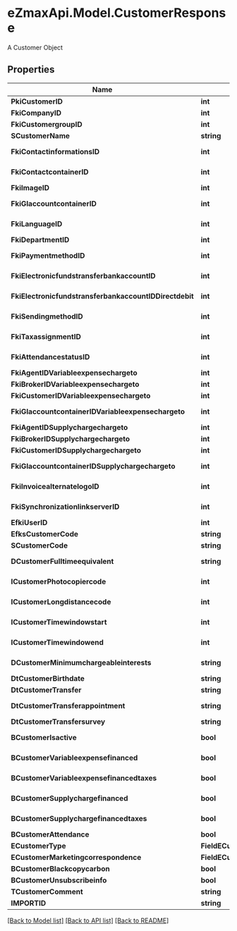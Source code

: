 # eZmaxApi.Model.CustomerResponse
A Customer Object

## Properties

Name | Type | Description | Notes
------------ | ------------- | ------------- | -------------
**PkiCustomerID** | **int** | The unique ID of the Customer. | 
**FkiCompanyID** | **int** | The unique ID of the Company | 
**FkiCustomergroupID** | **int** | The unique ID of the Customergroup | 
**SCustomerName** | **string** | The name of the Customer | 
**FkiContactinformationsID** | **int** | The unique ID of the Contactinformations | 
**FkiContactcontainerID** | **int** | The unique ID of the Contactcontainer | 
**FkiImageID** | **int** | The unique ID of the Image | 
**FkiGlaccountcontainerID** | **int** | The unique ID of the Glaccountcontainer | 
**FkiLanguageID** | **int** | The unique ID of the Language.  Valid values:  |Value|Description| |-|-| |1|French| |2|English| | 
**FkiDepartmentID** | **int** | The unique ID of the Department | 
**FkiPaymentmethodID** | **int** | The unique ID of the Paymentmethod | 
**FkiElectronicfundstransferbankaccountID** | **int** | The unique ID of the Electronicfundstransferbankaccount | 
**FkiElectronicfundstransferbankaccountIDDirectdebit** | **int** | The unique ID of the Electronicfundstransferbankaccount | 
**FkiSendingmethodID** | **int** | The unique ID of the Sendingmethod | 
**FkiTaxassignmentID** | **int** | The unique ID of the Taxassignment.  Valid values:  |Value|Description| |-|-| |1|No tax| |2|GST| |3|HST (ON)| |4|HST (NB)| |5|HST (NS)| |6|HST (NL)| |7|HST (PE)| |8|GST + QST (QC)| |9|GST + QST (QC) Non-Recoverable| |10|GST + PST (BC)| |11|GST + PST (SK)| |12|GST + RST (MB)| |13|GST + PST (BC) Non-Recoverable| |14|GST + PST (SK) Non-Recoverable| |15|GST + RST (MB) Non-Recoverable| | 
**FkiAttendancestatusID** | **int** | The unique ID of the Attendancestatus | 
**FkiAgentIDVariableexpensechargeto** | **int** | The unique ID of the Agent. | 
**FkiBrokerIDVariableexpensechargeto** | **int** | The unique ID of the Broker. | 
**FkiCustomerIDVariableexpensechargeto** | **int** | The unique ID of the Customer. | 
**FkiGlaccountcontainerIDVariableexpensechargeto** | **int** | The unique ID of the Glaccountcontainer | 
**FkiAgentIDSupplychargechargeto** | **int** | The unique ID of the Agent. | 
**FkiBrokerIDSupplychargechargeto** | **int** | The unique ID of the Broker. | 
**FkiCustomerIDSupplychargechargeto** | **int** | The unique ID of the Customer. | 
**FkiGlaccountcontainerIDSupplychargechargeto** | **int** | The unique ID of the Glaccountcontainer | 
**FkiInvoicealternatelogoID** | **int** | The unique ID of the Invoicealternatelogo | 
**FkiSynchronizationlinkserverID** | **int** | The unique ID of the Synchronizationlinkserver | 
**EfkiUserID** | **int** | The unique ID of the User | [optional] 
**EfksCustomerCode** | **string** | The code of the Customer | [optional] 
**SCustomerCode** | **string** | The code of the Customer | 
**DCustomerFulltimeequivalent** | **string** | The fulltimeequivalent of the Customer | 
**ICustomerPhotocopiercode** | **int** | The photocopiercode of the Customer | 
**ICustomerLongdistancecode** | **int** | The longdistancecode of the Customer | 
**ICustomerTimewindowstart** | **int** | The timewindowstart of the Customer | 
**ICustomerTimewindowend** | **int** | The timewindowend of the Customer | 
**DCustomerMinimumchargeableinterests** | **string** | The minimumchargeableinterests of the Customer | 
**DtCustomerBirthdate** | **string** | The birthdate of the Customer | 
**DtCustomerTransfer** | **string** | The transfer of the Customer | 
**DtCustomerTransferappointment** | **string** | The transferappointment of the Customer | 
**DtCustomerTransfersurvey** | **string** | The transfersurvey of the Customer | 
**BCustomerIsactive** | **bool** | Whether the customer is active or not | 
**BCustomerVariableexpensefinanced** | **bool** | Whether if it&#39;s an variableexpensefinanced | 
**BCustomerVariableexpensefinancedtaxes** | **bool** | Whether if it&#39;s an variableexpensefinancedtaxes | 
**BCustomerSupplychargefinanced** | **bool** | Whether if it&#39;s an supplychargefinanced | 
**BCustomerSupplychargefinancedtaxes** | **bool** | Whether if it&#39;s an supplychargefinancedtaxes | 
**BCustomerAttendance** | **bool** | Whether if it&#39;s an attendance | 
**ECustomerType** | **FieldECustomerType** |  | 
**ECustomerMarketingcorrespondence** | **FieldECustomerMarketingcorrespondence** |  | 
**BCustomerBlackcopycarbon** | **bool** | Whether if it&#39;s an blackcopycarbon | 
**BCustomerUnsubscribeinfo** | **bool** | Whether if it&#39;s an unsubscribeinfo | 
**TCustomerComment** | **string** | The comment of the Customer | 
**IMPORTID** | **string** |  | [optional] 

[[Back to Model list]](../README.md#documentation-for-models) [[Back to API list]](../README.md#documentation-for-api-endpoints) [[Back to README]](../README.md)

